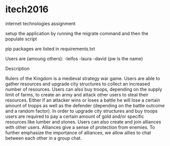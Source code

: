 # itech2016
internet technologies assignment

setup the application by running the migrate command and then the populate script 

pip packages are listed in requirements.txt

Users are (amoung others):
-leifos 
-laura
-david
(pw is the name)

Description

Rulers of the Kingdom is a medieval strategy war game. Users are able to gather resources and upgrade city structures to collect an increased number of resources. Users can also buy troops, depending on the supply limit of farms, to create an army and attack other users to steal their resources. Either if an attacker wins or loses a battle he will lose a certain amount of tropps as well as the defender (depending on the battle outcome and a random factor). In order to upgrade city structures and buy troops users are required to pay a certain amount of gold and/or specific resources like lumber and stones. Users can also create and join alliances with other users. Alliances give a sense of protection from enemies. To further emphasize the importance of alliances, we allow allies to chat between each other in a group chat.
